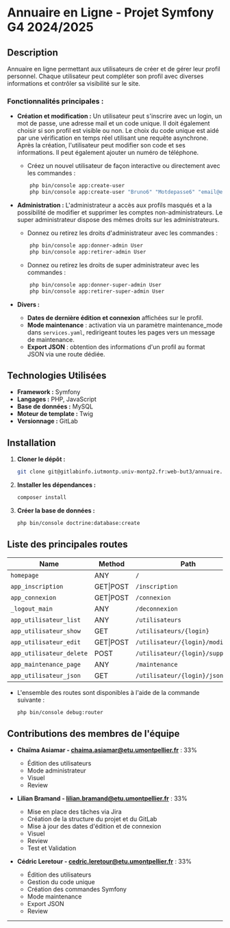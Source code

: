 # Annuaire en Ligne - Projet Symfony G4 2024/2025

## Description

Annuaire en ligne permettant aux utilisateurs de créer et de gérer leur profil personnel. Chaque utilisateur peut compléter son profil avec diverses informations et contrôler sa visibilité sur le site.

### Fonctionnalités principales :

- **Création et modification :**
  Un utilisateur peut s'inscrire avec un login, un mot de passe, une adresse mail et un code unique.
  Il doit également choisir si son profil est visible ou non. Le choix du code unique est aidé par une vérification en temps réel utilisant une requête asynchrone.
  Après la création, l'utilisateur peut modifier son code et ses informations. Il peut également ajouter un numéro de téléphone.
    - Créez un nouvel utilisateur de façon interactive ou directement avec les commandes :
    ```bash
        php bin/console app:create-user
        php bin/console app:create-user "Bruno6" "Motdepasse6" "email@exemple.com" --role="ROLE_ADMIN" --code="Code6" --visible=true --telephone="0123456789"
     ```

- **Administration :**
  L'administrateur a accès aux profils masqués et a la possibilité de modifier et supprimer les comptes non-administrateurs. Le super administrateur dispose des mêmes droits sur les administrateurs.
    - Donnez ou retirez les droits d'administrateur avec les commandes :
    ```bash
        php bin/console app:donner-admin User
        php bin/console app:retirer-admin User
     ```
    - Donnez ou retirez les droits de super administrateur avec les commandes :
    ```bash
        php bin/console app:donner-super-admin User
        php bin/console app:retirer-super-admin User
     ```

- **Divers :**
    - **Dates de dernière édition et connexion** affichées sur le profil.
    - **Mode maintenance** : activation via un paramètre maintenance_mode dans `services.yaml`, redirigeant toutes les pages vers un message de maintenance.
    - **Export JSON** : obtention des informations d'un profil au format JSON via une route dédiée.


## Technologies Utilisées

- **Framework :** Symfony
- **Langages :** PHP, JavaScript
- **Base de données :** MySQL
- **Moteur de template :** Twig
- **Versionnage :** GitLab

## Installation

1. **Cloner le dépôt :**

   ```bash
   git clone git@gitlabinfo.iutmontp.univ-montp2.fr:web-but3/annuaire.git
   ```

2. **Installer les dépendances :**

   ```bash
   composer install
   ```
3. **Créer la base de données :**

   ```bash
   php bin/console doctrine:database:create
   ```

## Liste des principales routes

| Name                     | Method    | Path                                  |
|--------------------------|-----------|---------------------------------------|
| `homepage`               | ANY       | `/`                                   |
| `app_inscription`        | GET\|POST | `/inscription`                        |
| `app_connexion`          | GET\|POST | `/connexion`                          |
| `_logout_main`           | ANY       | `/deconnexion`                        |
| `app_utilisateur_list`   | ANY       | `/utilisateurs`                       |
| `app_utilisateur_show`   | GET       | `/utilisateurs/{login}`               |
| `app_utilisateur_edit`   | GET\|POST | `/utilisateur/{login}/modifier`       |
| `app_utilisateur_delete` | POST      | `/utilisateur/{login}/supprimer`      |
| `app_maintenance_page`   | ANY       | `/maintenance`                        |
| `app_utilisateur_json`   | GET       | `/utilisateur/{login}/json`           |

- L'ensemble des routes sont disponibles à l'aide de la commande suivante :
    ```bash
    php bin/console debug:router
    ```

## Contributions des membres de l'équipe

- **Chaïma Asiamar - [chaima.asiamar@etu.umontpellier.fr](mailto:chaima.asiamar@etu.umontpellier.fr)** : 33%
    - Édition des utilisateurs
    - Mode administrateur
    - Visuel
    - Review

- **Lilian Bramand - [lilian.bramand@etu.umontpellier.fr](mailto:lilian.bramand@etu.umontpellier.fr)** : 33%
    - Mise en place des tâches via Jira
    - Création de la structure du projet et du GitLab
    - Mise à jour des dates d'édition et de connexion
    - Visuel
    - Review
    - Test et Validation

- **Cédric Leretour - [cedric.leretour@etu.umontpellier.fr](mailto:cedric.leretour@etu.umontpellier.fr)** : 33%
    - Édition des utilisateurs
    - Gestion du code unique
    - Création des commandes Symfony
    - Mode maintenance
    - Export JSON
    - Review


---
